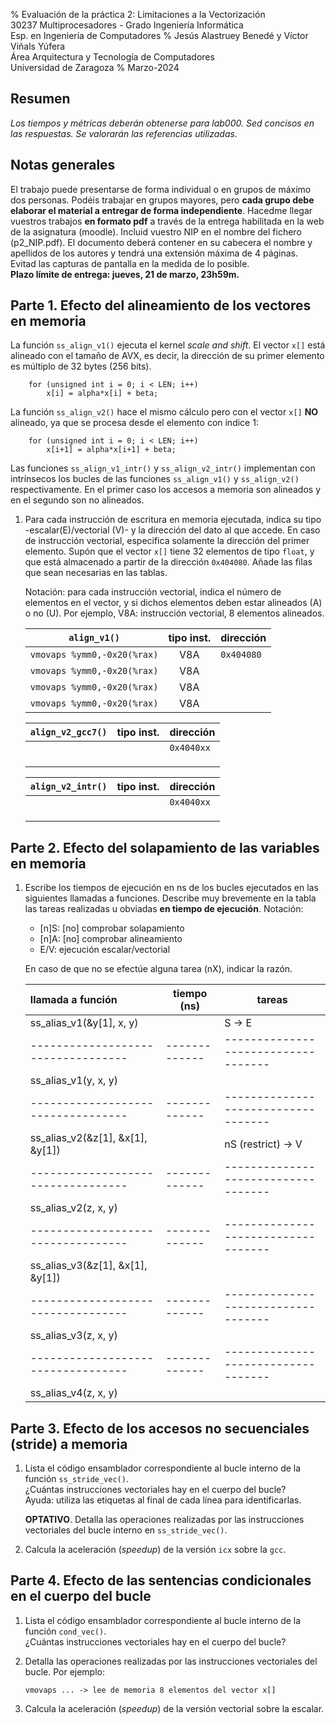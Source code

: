 % Evaluación de la práctica 2: Limitaciones a la Vectorización  
  30237 Multiprocesadores - Grado Ingeniería Informática  
  Esp. en Ingeniería de Computadores
% Jesús Alastruey Benedé y Víctor Viñals Yúfera  
  Área Arquitectura y Tecnología de Computadores  
  Universidad de Zaragoza
% Marzo-2024


## Resumen

_Los tiempos y métricas deberán obtenerse para lab000.
Sed concisos en las respuestas. Se valorarán las referencias utilizadas._

## Notas generales

El trabajo puede presentarse de forma individual o en grupos de máximo dos personas.
Podéis trabajar en grupos mayores, pero **cada grupo debe elaborar el material a entregar de forma independiente**.
Hacedme llegar vuestros trabajos **en formato pdf** a través de la entrega habilitada en la web de la asignatura (moodle).
Incluid vuestro NIP en el nombre del fichero (p2_NIP.pdf). El documento deberá contener 
en su cabecera el nombre y apellidos de los autores y tendrá una extensión máxima de 4 páginas.
Evitad las capturas de pantalla en la medida de lo posible.  
**Plazo límite de entrega: jueves, 21 de marzo, 23h59m.**

## Parte 1. Efecto del alineamiento de los vectores en memoria

La función `ss_align_v1()` ejecuta el kernel _scale and shift_.
El vector `x[]` está alineado con el tamaño de AVX, es decir,
la dirección de su primer elemento es múltiplo de 32 bytes (256 bits).

        for (unsigned int i = 0; i < LEN; i++)
            x[i] = alpha*x[i] + beta;

La función `ss_align_v2()` hace el mismo cálculo pero con el vector `x[]` **NO**
alineado, ya que se procesa desde el elemento con índice 1:

        for (unsigned int i = 0; i < LEN; i++)
            x[i+1] = alpha*x[i+1] + beta;

Las funciones `ss_align_v1_intr()` y `ss_align_v2_intr()` implementan con intrínsecos
los bucles de las funciones `ss_align_v1()` y `ss_align_v2()` respectivamente.
En el primer caso los accesos a memoria son alineados y en el segundo son no alineados.

1.  Para cada instrucción de escritura en memoria ejecutada,
    indica su tipo -escalar(E)/vectorial (V)- y
    la dirección del dato al que accede.
    En caso de instrucción vectorial, especifica solamente la dirección del primer elemento.
    Supón que el vector `x[]` tiene 32 elementos de tipo `float`,
    y que está almacenado a partir de la dirección `0x404080`.
    Añade las filas que sean necesarias en las tablas.

    Notación: para cada instrucción vectorial, indica el número de elementos en el vector,
    y si dichos elementos deben estar alineados (A) o no (U).
    Por ejemplo, V8A: instrucción vectorial, 8 elementos alineados.


	|             `align_v1()`             | tipo inst. | dirección |
	|:------------------------------------:|:----------:|:----------|
	|     `vmovaps %ymm0,-0x20(%rax)`      |     V8A    | `0x404080`|
	|     `vmovaps %ymm0,-0x20(%rax)`      |     V8A    |           |
	|     `vmovaps %ymm0,-0x20(%rax)`      |     V8A    |           |
	|     `vmovaps %ymm0,-0x20(%rax)`      |     V8A    |           |
	

	|          `align_v2_gcc7()`           | tipo inst. | dirección |
	|:------------------------------------:|:----------:|:----------|
	|                                      |            | `0x4040xx`|
	|                                      |            |           |
	|                                      |            |           |
	|                                      |            |           |


	|           `align_v2_intr()`          | tipo inst. | dirección |
	|:------------------------------------:|:----------:|:----------|
	|                                      |            | `0x4040xx`|
	|                                      |            |           |
	|                                      |            |           |
	|                                      |            |           |


## Parte 2. Efecto del solapamiento de las variables en memoria

1.  Escribe los tiempos de ejecución en ns de los bucles ejecutados
    en las siguientes llamadas a funciones.
    Describe muy brevemente en la tabla
    las tareas realizadas u obviadas **en tiempo de ejecución**.
    Notación:
     - [n]S: [no] comprobar solapamiento
     - [n]A: [no] comprobar alineamiento
     - E/V: ejecución escalar/vectorial

     En caso de que no se efectúe alguna tarea (nX), indicar la razón.


	|     llamada a función            | tiempo (ns) |         tareas                    |
	|:---------------------------------|-------------|-----------------------------------|
	| ss_alias_v1(&y[1], x, y)         |             | S -> E                            |
	|----------------------------------|-------------|-----------------------------------|
	| ss_alias_v1(y, x, y)             |             |                                   |
	|----------------------------------|-------------|-----------------------------------|
	| ss_alias_v2(&z[1], &x[1], &y[1]) |             | nS (restrict) -> V                |
	|----------------------------------|-------------|-----------------------------------|
	| ss_alias_v2(z, x, y)             |             |                                   |
	|----------------------------------|-------------|-----------------------------------|
	| ss_alias_v3(&z[1], &x[1], &y[1]) |             |                                   |
	|----------------------------------|-------------|-----------------------------------|
	| ss_alias_v3(z, x, y)             |             |                                   |
	|----------------------------------|-------------|-----------------------------------|
	| ss_alias_v4(z, x, y)             |             |                                   |



## Parte 3. Efecto de los accesos no secuenciales (stride) a memoria

1.  Lista el código ensamblador correspondiente al bucle interno de la función `ss_stride_vec()`.  
    ¿Cuántas instrucciones vectoriales hay en el cuerpo del bucle?  
    Ayuda: utiliza las etiquetas al final de cada línea para identificarlas.

    **OPTATIVO**. Detalla las operaciones realizadas por las instrucciones
    vectoriales del bucle interno en `ss_stride_vec()`.

2.  Calcula la aceleración (_speedup_) de la versión `icx` sobre la `gcc`.  


## Parte 4. Efecto de las sentencias condicionales en el cuerpo del bucle

1.  Lista el código ensamblador correspondiente al bucle interno de la función `cond_vec()`.  
    ¿Cuántas instrucciones vectoriales hay en el cuerpo del bucle?

2.  Detalla las operaciones realizadas por las instrucciones vectoriales del bucle.
    Por ejemplo:

        vmovaps ... -> lee de memoria 8 elementos del vector x[]

3.  Calcula la aceleración (_speedup_) de la versión vectorial sobre la escalar.

